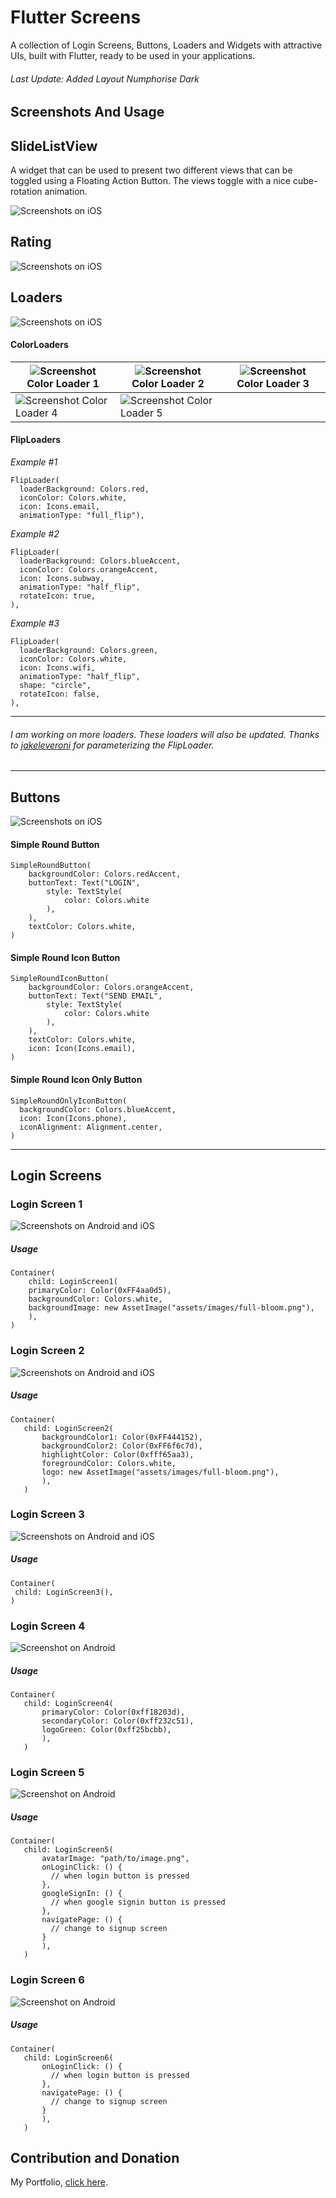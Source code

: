 # Flutter Screens

A collection of Login Screens, Buttons, Loaders and Widgets with attractive UIs, built with Flutter, ready to be used in your applications.

###### Last Update: Added Layout Numphorise Dark

## Screenshots And Usage

## SlideListView

A widget that can be used to present two different views that can be toggled using a Floating Action Button. The views toggle with a nice cube-rotation animation.

![Screenshots on iOS](./screenshots/slide_list_view.gif)

## Rating

![Screenshots on iOS](./screenshots/rating.gif)

## Loaders

![Screenshots on iOS](./screenshots/loaders.gif)

#### ColorLoaders

| ![Screenshot](./screenshots/color_loader.gif) Color Loader 1 | ![Screenshot](./screenshots/color_loader_2.gif) Color Loader 2 | ![Screenshot](./screenshots/color_loader_3.gif) Color Loader 3 |
|-----------------------------------------------|-----------------------------------------------|-----------------------------------------------|
| ![Screenshot](./screenshots/color_loader_4.gif) Color Loader 4 | ![Screenshot](./screenshots/color_loader_5.gif) Color Loader 5 |                                               |

#### FlipLoaders
_Example #1_
```
FlipLoader(
  loaderBackground: Colors.red,
  iconColor: Colors.white,
  icon: Icons.email,
  animationType: "full_flip"),
```
_Example #2_
```
FlipLoader(
  loaderBackground: Colors.blueAccent,
  iconColor: Colors.orangeAccent,
  icon: Icons.subway,
  animationType: "half_flip",
  rotateIcon: true,
),
```
_Example #3_
```
FlipLoader(
  loaderBackground: Colors.green,
  iconColor: Colors.white,
  icon: Icons.wifi,
  animationType: "half_flip",
  shape: "circle",
  rotateIcon: false,
),
```
___
###### I am working on more loaders. These loaders will also be updated. Thanks to [jakeleveroni](https://github.com/jakeleveroni) for parameterizing the FlipLoader. 
___

## Buttons

![Screenshots on iOS](./screenshots/buttons1.png)


#### Simple Round Button

```
SimpleRoundButton(
    backgroundColor: Colors.redAccent,
    buttonText: Text("LOGIN", 
        style: TextStyle(
            color: Colors.white
        ),
    ),
    textColor: Colors.white,
)
```

#### Simple Round Icon Button 

```
SimpleRoundIconButton(
    backgroundColor: Colors.orangeAccent,
    buttonText: Text("SEND EMAIL", 
        style: TextStyle(
            color: Colors.white
        ),
    ),        
    textColor: Colors.white,
    icon: Icon(Icons.email),
)
```

#### Simple Round Icon Only Button 
```
SimpleRoundOnlyIconButton(
  backgroundColor: Colors.blueAccent,
  icon: Icon(Icons.phone),
  iconAlignment: Alignment.center,
)
```
___
## Login Screens

### Login Screen 1

![Screenshots on Android and iOS](./screenshots/login_screen_1.png)

##### Usage

```
Container(
	child: LoginScreen1(
	primaryColor: Color(0xFF4aa0d5),
	backgroundColor: Colors.white,
	backgroundImage: new AssetImage("assets/images/full-bloom.png"),
    ),
)
```

 ### Login Screen 2

 ![Screenshots on Android and iOS](./screenshots/login_screen_2.png)

 ##### Usage

 ```
 Container(
 	child: LoginScreen2(
        backgroundColor1: Color(0xFF444152),
        backgroundColor2: Color(0xFF6f6c7d),
        highlightColor: Color(0xfff65aa3),
        foregroundColor: Colors.white,
        logo: new AssetImage("assets/images/full-bloom.png"),
        ),
    )
 ```

   ### Login Screen 3

   ![Screenshots on Android and iOS](./screenshots/login_screen_3.gif)

   ##### Usage

   ```
   Container(
   	child: LoginScreen3(),
   )
   ```

  ### Login Screen 4

 ![Screenshot on Android](./screenshots/login_screen_4.jpeg)

 ##### Usage

 ```
 Container(
 	child: LoginScreen4(
        primaryColor: Color(0xff18203d),
        secondaryColor: Color(0xff232c51),
        logoGreen: Color(0xff25bcbb),
        ),
    )
 ```

   ### Login Screen 5

 ![Screenshot on Android](./screenshots/login_screen_5.jpeg)

 ##### Usage

 ```
 Container(
 	child: LoginScreen5(
        avatarImage: "path/to/image.png",
        onLoginClick: () {
          // when login button is pressed
        },
        googleSignIn: () {
          // when google signin button is pressed
        },
        navigatePage: () {
          // change to signup screen
        }
        ),
    )
 ```

  ### Login Screen 6

 ![Screenshot on Android](./screenshots/login_screen_6.jpeg)

 ##### Usage

 ```
 Container(
 	child: LoginScreen6(
        onLoginClick: () {
          // when login button is pressed
        },
        navigatePage: () {
          // change to signup screen
        }
        ),
    )
 ```

  ## Contribution and Donation

  My Portfolio, [click here](https://mrhafid.my.id).
